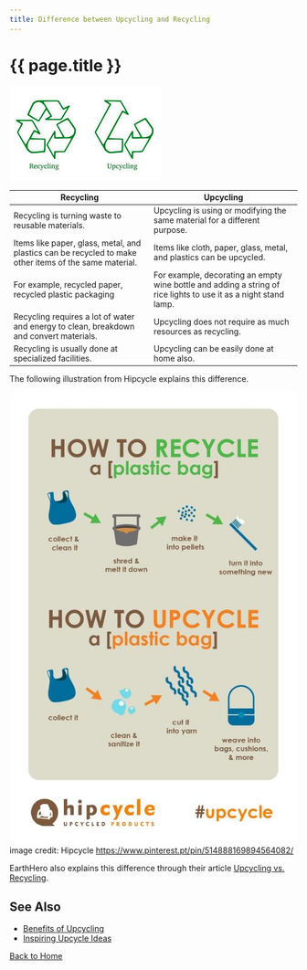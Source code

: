 ```yaml
---
title: Difference between Upcycling and Recycling
---
```


# {{ page.title }}

![Recycle and Upcycle](./../assets/both-logos.jpg)

| Recycling | Upcycling |
|---------|---------|
| Recycling is turning waste to reusable materials. | Upcycling is using or modifying the same material for a different purpose. |
| Items like paper, glass, metal, and plastics can be recycled to make other items of the same material. | Items like cloth, paper, glass, metal, and plastics can be upcycled.
| For example, recycled paper, recycled plastic packaging | For example, decorating an empty wine bottle and adding a string of rice lights to use it as a night stand lamp. |
| Recycling requires a lot of water and energy to clean, breakdown and convert materials. | Upcycling does not require as much resources as recycling. |
| Recycling is usually done at specialized facilities. | Upcycling can be easily done at home also. |

The following illustration from Hipcycle explains this difference.

![Upcycle vs Recycle](./../assets/difference.jpg)
image credit: Hipcycle https://www.pinterest.pt/pin/514888169894564082/

EarthHero also explains this difference through their article [Upcycling vs. Recycling](https://earthhero.com/upcycling-vs-recycling).

## See Also

 - [Benefits of Upcycling](./benefits)
 - [Inspiring Upcycle Ideas](./inspirations)
 
[Back to Home](https://namz-writes.github.io/first-git-training/)